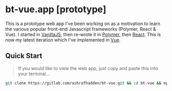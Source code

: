 # bt-vue.app [prototype]

This is a prototype web app I've been working on as a motivation to learn the various popular front-end Javascript frameworks (Polymer, React & Vue). I started in [VanillaJS](http://vanilla-js.com/), then re-wrote it in [Polymer](https://www.polymer-project.org/), then [React](https://reactjs.org/). This is now my latest iteration which I've implemented in [Vue](https://vuejs.org/).

## Quick Start
> If you would like to view the web app, just copy and paste this into your terminal...
```bash
git clone https://gitlab.com/ashrafhadden/bt-vue.git && cd bt-vue && npm install && npm run start
```